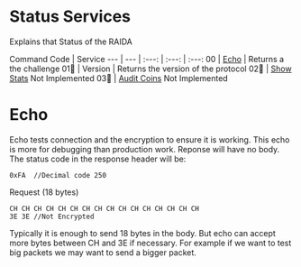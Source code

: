 # Status Services

Explains that Status of the RAIDA


Command Code | Service 
--- | --- | :---: | :---: | :---: 
00 | [Echo](OFF_LEDGER.md#echo) | Returns a the challenge 
01🔴 | Version | Returns the version of the protocol
02🔴 | [Show Stats](OFF_LEDGER.md#statistics) Not Implemented
03🔴 | [Audit Coins](OFF_LEDGER.md#audit-coins) Not Implemented


# Echo  

Echo tests connection and the encryption to ensure it is working. This echo is more for debugging than production work.
Reponse will have no body. The status code in the response header will be:
```
0xFA  //Decimal code 250
```

Request (18 bytes)
```hex
CH CH CH CH CH CH CH CH CH CH CH CH CH CH CH CH
3E 3E //Not Encrypted
```

Typically it is enough to send 18 bytes in the body. 
But echo can accept more bytes between CH and 3E if necessary. 
For example if we want to test big packets we may want to send a bigger packet.

<!--
# Not Implemented 
## Show Stats
Sends the data in RAM from the last statistics dump. 
This service must be able to be turned off incase of Denial of service attacks. 
So it will only respond to a 1 request per ten seconds. 

## Show Stats Table in RAIDA RAM

Index | Column Name | Datatype | Notes
0 |  Echo | 4 bytes | Every time echo is called ++
1 |  Audit | 4 bytes | Tracks status calls
2 |  Status | 4 bytes | ++
3 |  Echo | 4 bytes | ++
4 |  Echo | 4 bytes |  ++
5 |  Echo | 4 bytes | ++


Sample Request: 

```hex
CH CH CH CH CH CH CH CH CH CH CH CH CH CH CH CH
AU AU AU AU AU AU AU AU AU AU AU AU AU AU AU AU //Authentication A password given only to status reporting servers
ST // Status Code requested
AM AM AM //Number of records requested. 

3E 3E //Not encryption
```
Sample Respons:
```

Needs to be decided. 

```

## Audit Coins
Shows the denominations and the amount of each denomination that is on the RAIDA.

This shows the hex code for the Denomination here

Sample Audit Coins Request: 

```hex
CH CH CH CH CH CH CH CH CH CH CH CH CH CH CH CH
3E 3E //Not Encrypted
```

Returns as many records as there are denominations that have coins:
```
DN CT CT CT    //DN comes from the denomination table. CT is the count of how many coins of that denomination there are. 
DN CT CT CT  
DN CT CT CT 
.... The amount will vary
3E 3E //Not Encrypted
```

-->


